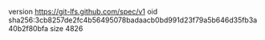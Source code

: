 version https://git-lfs.github.com/spec/v1
oid sha256:3cb8257de2fc4b56495078badaacb0bd991d23f79a5b646d35fb3a40b2f80bfa
size 4826
